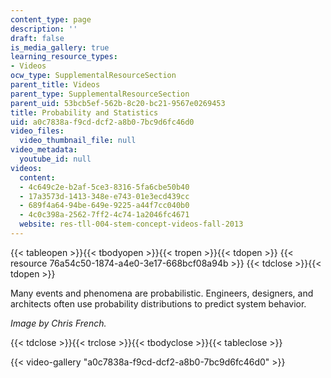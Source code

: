 ```yaml
---
content_type: page
description: ''
draft: false
is_media_gallery: true
learning_resource_types:
- Videos
ocw_type: SupplementalResourceSection
parent_title: Videos
parent_type: SupplementalResourceSection
parent_uid: 53bcb5ef-562b-8c20-bc21-9567e0269453
title: Probability and Statistics
uid: a0c7838a-f9cd-dcf2-a8b0-7bc9d6fc46d0
video_files:
  video_thumbnail_file: null
video_metadata:
  youtube_id: null
videos:
  content:
  - 4c649c2e-b2af-5ce3-8316-5fa6cbe50b40
  - 17a3573d-1413-348e-e743-01e3ecd439cc
  - 689f4a64-94be-649e-9225-a44f7cc040b0
  - 4c0c398a-2562-7ff2-4c74-1a2046fc4671
  website: res-tll-004-stem-concept-videos-fall-2013
---
```

{{< tableopen >}}{{< tbodyopen >}}{{< tropen >}}{{< tdopen >}}
{{< resource 76a54c50-1874-a4e0-3e17-668bcf08a94b >}}
{{< tdclose >}}{{< tdopen >}}

Many events and phenomena are probabilistic. Engineers, designers, and architects often use probability distributions to predict system behavior.

_Image by Chris French._

{{< tdclose >}}{{< trclose >}}{{< tbodyclose >}}{{< tableclose >}}

{{< video-gallery "a0c7838a-f9cd-dcf2-a8b0-7bc9d6fc46d0" >}}